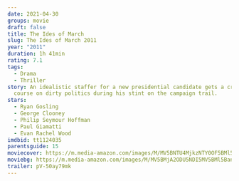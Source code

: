 ```yaml
---
date: 2021-04-30
groups: movie
draft: false
title: The Ides of March
slug: The Ides of March 2011
year: "2011"
duration: 1h 41min
rating: 7.1
tags:
  - Drama
  - Thriller
story: An idealistic staffer for a new presidential candidate gets a crash
  course on dirty politics during his stint on the campaign trail.
stars:
  - Ryan Gosling
  - George Clooney
  - Philip Seymour Hoffman
  - Paul Giamatti
  - Evan Rachel Wood
imdbid: tt1124035
parentsguide: 15
moviecover: https://m.media-amazon.com/images/M/MV5BNTU4MjkzNTY0OF5BMl5BanBnXkFtZTcwNDI5ODIxNg@@._V1_FMjpg_UX509_.jpg
moviebg: https://m.media-amazon.com/images/M/MV5BMjA2ODU5NDI5MV5BMl5BanBnXkFtZTcwMTUwODQ3Ng@@._V1_FMjpg_UX1280_.jpg
trailer: pV-50ay79mk
---
```

